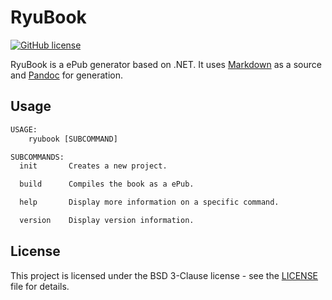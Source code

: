 # RyuBook

[![GitHub license](https://img.shields.io/github/license/tonytins/ryubook)](https://github.com/tonytins/ryubook/blob/main/LICENSE)

RyuBook is a ePub generator based on .NET. It uses [Markdown](https://daringfireball.net/projects/markdown/syntax) as a source and [Pandoc](https://pandoc.org/) for generation.

## Usage

```txt
USAGE:
    ryubook [SUBCOMMAND]

SUBCOMMANDS:
  init       Creates a new project.

  build      Compiles the book as a ePub.

  help       Display more information on a specific command.

  version    Display version information.
```

## License

This project is licensed under the BSD 3-Clause license - see the [LICENSE](LICENSE) file for details.
